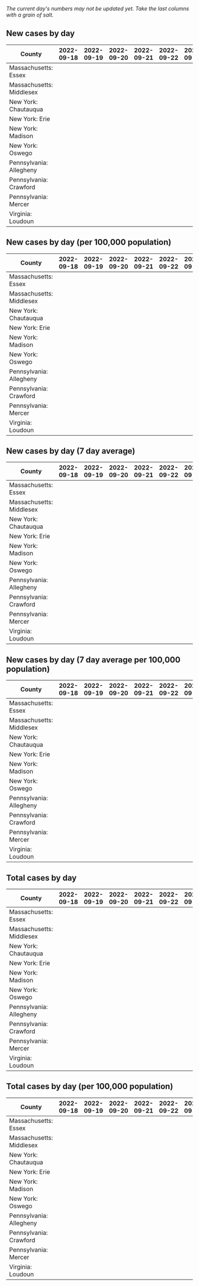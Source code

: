 _The current day's numbers may not be updated yet. Take the last columns with a grain of salt._
## New cases by day

| County | 2022-09-18 | 2022-09-19 | 2022-09-20 | 2022-09-21 | 2022-09-22 | 2022-09-23 | 2022-09-24 |
| --- | --- | --- | --- | --- | --- | --- | --- |
| Massachusetts: Essex |  |  |  |  |  |  |  |
| Massachusetts: Middlesex |  |  |  |  |  |  |  |
| New York: Chautauqua |  |  |  |  |  |  |  |
| New York: Erie |  |  |  |  |  |  |  |
| New York: Madison |  |  |  |  |  |  |  |
| New York: Oswego |  |  |  |  |  |  |  |
| Pennsylvania: Allegheny |  |  |  |  |  |  |  |
| Pennsylvania: Crawford |  |  |  |  |  |  |  |
| Pennsylvania: Mercer |  |  |  |  |  |  |  |
| Virginia: Loudoun |  |  |  |  |  |  |  |

## New cases by day (per 100,000 population)

| County | 2022-09-18 | 2022-09-19 | 2022-09-20 | 2022-09-21 | 2022-09-22 | 2022-09-23 | 2022-09-24 |
| --- | --- | --- | --- | --- | --- | --- | --- |
| Massachusetts: Essex |  |  |  |  |  |  |  |
| Massachusetts: Middlesex |  |  |  |  |  |  |  |
| New York: Chautauqua |  |  |  |  |  |  |  |
| New York: Erie |  |  |  |  |  |  |  |
| New York: Madison |  |  |  |  |  |  |  |
| New York: Oswego |  |  |  |  |  |  |  |
| Pennsylvania: Allegheny |  |  |  |  |  |  |  |
| Pennsylvania: Crawford |  |  |  |  |  |  |  |
| Pennsylvania: Mercer |  |  |  |  |  |  |  |
| Virginia: Loudoun |  |  |  |  |  |  |  |

## New cases by day (7 day average)

| County | 2022-09-18 | 2022-09-19 | 2022-09-20 | 2022-09-21 | 2022-09-22 | 2022-09-23 | 2022-09-24 |
| --- | --- | --- | --- | --- | --- | --- | --- |
| Massachusetts: Essex |  |  |  |  |  |  |  |
| Massachusetts: Middlesex |  |  |  |  |  |  |  |
| New York: Chautauqua |  |  |  |  |  |  |  |
| New York: Erie |  |  |  |  |  |  |  |
| New York: Madison |  |  |  |  |  |  |  |
| New York: Oswego |  |  |  |  |  |  |  |
| Pennsylvania: Allegheny |  |  |  |  |  |  |  |
| Pennsylvania: Crawford |  |  |  |  |  |  |  |
| Pennsylvania: Mercer |  |  |  |  |  |  |  |
| Virginia: Loudoun |  |  |  |  |  |  |  |

## New cases by day (7 day average per 100,000 population)

| County | 2022-09-18 | 2022-09-19 | 2022-09-20 | 2022-09-21 | 2022-09-22 | 2022-09-23 | 2022-09-24 |
| --- | --- | --- | --- | --- | --- | --- | --- |
| Massachusetts: Essex |  |  |  |  |  |  |  |
| Massachusetts: Middlesex |  |  |  |  |  |  |  |
| New York: Chautauqua |  |  |  |  |  |  |  |
| New York: Erie |  |  |  |  |  |  |  |
| New York: Madison |  |  |  |  |  |  |  |
| New York: Oswego |  |  |  |  |  |  |  |
| Pennsylvania: Allegheny |  |  |  |  |  |  |  |
| Pennsylvania: Crawford |  |  |  |  |  |  |  |
| Pennsylvania: Mercer |  |  |  |  |  |  |  |
| Virginia: Loudoun |  |  |  |  |  |  |  |

## Total cases by day

| County | 2022-09-18 | 2022-09-19 | 2022-09-20 | 2022-09-21 | 2022-09-22 | 2022-09-23 | 2022-09-24 |
| --- | --- | --- | --- | --- | --- | --- | --- |
| Massachusetts: Essex |  |  |  |  |  |  | 237906 |
| Massachusetts: Middlesex |  |  |  |  |  |  | 403749 |
| New York: Chautauqua |  |  |  |  |  |  | 27467 |
| New York: Erie |  |  |  |  |  |  | 250945 |
| New York: Madison |  |  |  |  |  |  | 15585 |
| New York: Oswego |  |  |  |  |  |  | 31732 |
| Pennsylvania: Allegheny |  |  |  |  |  |  | 316879 |
| Pennsylvania: Crawford |  |  |  |  |  |  | 22820 |
| Pennsylvania: Mercer |  |  |  |  |  |  | 26420 |
| Virginia: Loudoun |  |  |  |  |  |  | 88342 |

## Total cases by day (per 100,000 population)

| County | 2022-09-18 | 2022-09-19 | 2022-09-20 | 2022-09-21 | 2022-09-22 | 2022-09-23 | 2022-09-24 |
| --- | --- | --- | --- | --- | --- | --- | --- |
| Massachusetts: Essex |  |  |  |  |  |  | 30151.6 |
| Massachusetts: Middlesex |  |  |  |  |  |  | 25051.1 |
| New York: Chautauqua |  |  |  |  |  |  | 21644.1 |
| New York: Erie |  |  |  |  |  |  | 27315.2 |
| New York: Madison |  |  |  |  |  |  | 21969.0 |
| New York: Oswego |  |  |  |  |  |  | 25986.6 |
| Pennsylvania: Allegheny |  |  |  |  |  |  | 26058.2 |
| Pennsylvania: Crawford |  |  |  |  |  |  | 26964.8 |
| Pennsylvania: Mercer |  |  |  |  |  |  | 24144.6 |
| Virginia: Loudoun |  |  |  |  |  |  | 21362.4 |
